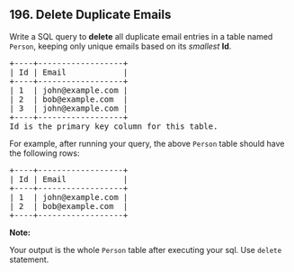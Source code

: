 ## 196. Delete Duplicate Emails

Write a SQL query to **delete** all duplicate email entries in a table named `Person`, keeping only unique emails based on its *smallest* **Id**.
<pre>
+----+------------------+
| Id | Email            |
+----+------------------+
| 1  | john@example.com |
| 2  | bob@example.com  |
| 3  | john@example.com |
+----+------------------+
Id is the primary key column for this table.
</pre>

For example, after running your query, the above `Person` table should have the following rows:
<pre>
+----+------------------+
| Id | Email            |
+----+------------------+
| 1  | john@example.com |
| 2  | bob@example.com  |
+----+------------------+
</pre>

**Note:**

Your output is the whole `Person` table after executing your sql. Use `delete` statement.

